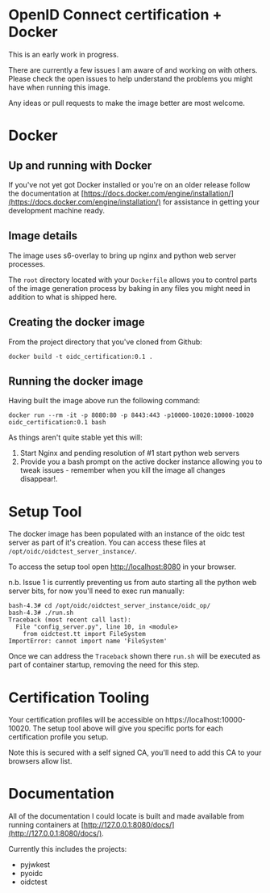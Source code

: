 # OpenID Connect certification + Docker
This is an early work in progress. 

There are currently a few issues I am aware of and working on with others. 
Please check the open issues to help understand the problems you might have 
when running this image.

Any ideas or pull requests to make the image better are most welcome.

# Docker

## Up and running with Docker

If you've not yet got Docker installed or you're on an older release follow
the documentation at
[https://docs.docker.com/engine/installation/](https://docs.docker.com/engine/installation/)
for assistance in getting your development machine ready.

## Image details

The image uses s6-overlay to bring up nginx and python web server processes.

The `root` directory located with your `Dockerfile` allows you to control parts
of the image generation process by baking in any files you might need in
addition to what is shipped here.

## Creating the docker image

From the project directory that you've cloned from Github:

`docker build -t oidc_certification:0.1 .`

## Running the docker image

Having built the image above run the following command:

`docker run --rm -it -p 8080:80 -p 8443:443 -p10000-10020:10000-10020 oidc_certification:0.1 bash`

As things aren't quite stable yet this will:

1. Start Nginx and pending resolution of #1 start python web servers
2. Provide you a bash prompt on the active docker instance allowing you to tweak
issues - remember when you kill the image all changes disappear!.

# Setup Tool

The docker image has been populated with an instance of the oidc test server as
part of it's creation. You can access these files at
`/opt/oidc/oidctest_server_instance/`.

To access the setup tool open [http://localhost:8080](http://localhost:8080) in your browser.

n.b. Issue 1 is currently preventing us from auto starting all the python web
server bits, for now you'll need to exec run manually:

```
bash-4.3# cd /opt/oidc/oidctest_server_instance/oidc_op/
bash-4.3# ./run.sh
Traceback (most recent call last):
  File "config_server.py", line 10, in <module>
    from oidctest.tt import FileSystem
ImportError: cannot import name 'FileSystem'
```
Once we can address the `Traceback` shown there `run.sh` will be executed as
part of container startup, removing the need for this step.

# Certification Tooling

Your certification profiles will be accessible on https://localhost:10000-10020.
The setup tool above will give you specific ports for each certification profile
you setup.

Note this is secured with a self signed CA, you'll need to add this CA to your
browsers allow list.

# Documentation
All of the documentation I could locate is built and made available from running
containers at [http://127.0.0.1:8080/docs/](http://127.0.0.1:8080/docs/).

Currently this includes the projects:

* pyjwkest
* pyoidc
* oidctest

